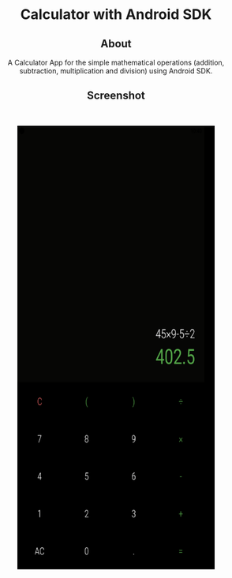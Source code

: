    <h1 align="center">Calculator with Android SDK</h1>

 <h2 align="center">About</h2>
   
   <p align="center">
      A Calculator App for the simple mathematical operations (addition, subtraction, multiplication and division) using Android SDK. <br
      Application version is 1.0
   </p>
   
   <h2 align="center">Screenshot</h2><br>

   <p align="center">
   <img src="https://github.com/turopov/Calculator-App/blob/master/screen_1.png" width="400" height="900">
   </p>
